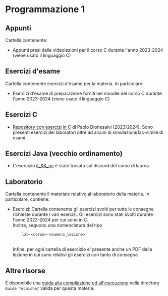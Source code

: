 # Programmazione 1

## Appunti
Cartella contenente:
- Appunti presi dalle videolezioni per il corso C durante l'anno 2023-2024 (viene usato il linguaggio C)

## Esercizi d'esame
Cartella contenente esercizi d'esame per la materia. In particolare:
- Esercizi d'esame di preparazione forniti nel moodle del corso C durante l'anno 2023-2024 (viene usato il linguaggio C)

## Esercizi C
-   [Repository con esercizi in C](https://github.com/MrDionesalvi/PROG1)  di Paolo Dionesalvi (2023/2024). Sono presenti esercizi dei laboratori oltre ad alcuni di simulazioni/fac-simile di esami. 

## Esercizi Java (vecchio ordinamento)
- L'esercizio [it_&&_ric](./esercizi%20svolti%20di%20prog1/it_&&_ric) è stato trovato sul discord del corso di laurea 

## Laboratorio
Cartella contenente il materiale relativo al laboratorio della materia. In particolare, contiene:

- Esercizi:
    Cartella contenente gli esercizi svolti per tutte le 
    consegne richieste durante i vari esercizi. Gli esercizi 
    sono stati svolti durante l'anno 2023-2024 per cui sono in 
    C. <br/>
    Inoltre, seguono una nomenclatura del tipo 
    ```
        lab-<corso>-<numero_lezione>
    ```
    <br/>
    Infine, per ogni cartella di esercizio e' presente 
    anche un PDF della lezione in cui sono relativi gli
    esercizi con tanto di consegna

## Altre risorse
È disponibile una [guida alla compilazione ed all'esecuzione](<../../Guide Tecniche/GCC_Make_guida_alla_compilazione_ed_all_esecuzione.pdf>) nella directory `Guide Tecniche/` valida per questa materia.

